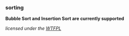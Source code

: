### sorting ###
__Bubble Sort and Insertion Sort are currently supported__  

_licensed under the <a href="http://sam.zoy.org/wtfpl/">WTFPL</a>_
